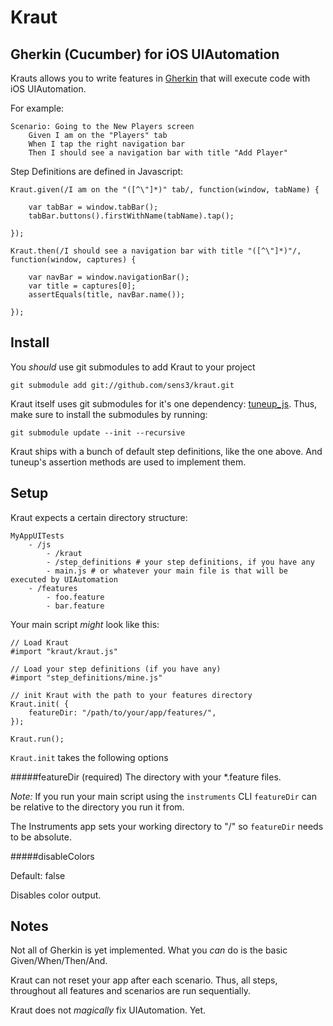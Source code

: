 # Kraut #
## Gherkin (Cucumber) for iOS UIAutomation ##

Krauts allows you to write features in [Gherkin](https://github.com/cucumber/cucumber/wiki/Gherkin) that will execute code with iOS UIAutomation.

For example:

	Scenario: Going to the New Players screen
		Given I am on the "Players" tab
		When I tap the right navigation bar
		Then I should see a navigation bar with title "Add Player"
		

Step Definitions are defined in Javascript:

	Kraut.given(/I am on the "([^\"]*)" tab/, function(window, tabName) {

    	var tabBar = window.tabBar();
    	tabBar.buttons().firstWithName(tabName).tap();
        
	});
	
	Kraut.then(/I should see a navigation bar with title "([^\"]*)"/, function(window, captures) {
    
    	var navBar = window.navigationBar();
    	var title = captures[0];
    	assertEquals(title, navBar.name());
    
	});
	

## Install ##


You *should* use git submodules to add Kraut to your project

	git submodule add git://github.com/sens3/kraut.git
  
Kraut itself uses git submodules for it's one dependency: [tuneup_js](https://github.com/alexvollmer/tuneup_js).
Thus, make sure to install the submodules by running:
	
	git submodule update --init --recursive
	 
Kraut ships with a bunch of default step definitions, like the one above. And tuneup's assertion methods are used to implement them.

## Setup ##

Kraut expects a certain directory structure:

	MyAppUITests
		- /js
			- /kraut
			- /step_definitions # your step definitions, if you have any
			- main.js # or whatever your main file is that will be executed by UIAutomation
		- /features
			- foo.feature
			- bar.feature

Your main script *might* look like this:

	// Load Kraut
	#import "kraut/kraut.js"

	// Load your step definitions (if you have any)
	#import "step_definitions/mine.js"

	// init Kraut with the path to your features directory
	Kraut.init( {
		featureDir: "/path/to/your/app/features/",
	});
	
	Kraut.run(); 
	
`Kraut.init` takes the following options

#####featureDir (required)
The directory with your *.feature files. 

*Note:* If you run your main script using the `instruments` CLI `featureDir` can be relative to the directory you run it from.  

The Instruments app sets your working directory to "/" so `featureDir` needs to be absolute.

#####disableColors

Default: false

Disables color output.



## Notes ##
Not all of Gherkin is yet implemented. What you *can* do is the basic Given/When/Then/And.

Kraut can not reset your app after each scenario. Thus, all steps, throughout all features and scenarios are run sequentially.

Kraut does not *magically* fix UIAutomation. Yet.



